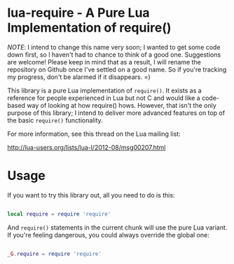 lua-require - A Pure Lua Implementation of require()
====================================================

*NOTE*: I intend to change this name very soon; I wanted to get some code down
first, so I haven't had to chance to think of a good one.  Suggestions are welcome!
Please keep in mind that as a result, I will rename the repository on Github once
I've settled on a good name.  So if you're tracking my progress, don't be alarmed if
it disappears. =)

This library is a pure Lua implementation of `require()`.  It exists as a reference
for people experienced in Lua but not C and would like a code-based way of looking
at how require() hows.  However, that isn't the only purpose of this library; I intend
to deliver more advanced features on top of the basic `require()` functionality.

For more information, see this thread on the Lua mailing list:

http://lua-users.org/lists/lua-l/2012-08/msg00207.html

Usage
=====

If you want to try this library out, all you need to do is this:

```lua

local require = require 'require'

```

And `require()` statements in the current chunk will use the pure Lua variant.
If you're feeling dangerous, you could always override the global one:

```lua

_G.require = require 'require'

```
